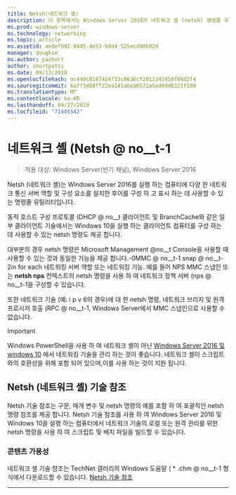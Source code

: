 ```yaml
---
title: Netsh(네트워크 셸)
description: 이 항목에서는 Windows Server 2016의 네트워크 셸 (netsh) 명령줄 유틸리티에 대 한 개요를 제공 합니다.
ms.prod: windows-server
ms.technology: networking
ms.topic: article
ms.assetid: aedef092-8445-4e53-b9d4-525ecd98b02d
manager: dougkim
ms.author: pashort
author: shortpatti
ms.date: 09/13/2018
ms.openlocfilehash: ac440c8187424733c0636cf2013342458f08d2f4
ms.sourcegitcommit: 6aff3d88ff22ea141a6ea6572a5ad8dd6321f199
ms.translationtype: MT
ms.contentlocale: ko-KR
ms.lasthandoff: 09/27/2019
ms.locfileid: "71405542"
---
```

# <a name="network-shell-netsh"></a>네트워크 셸 \(Netsh @ no__t-1

>적용 대상: Windows Server(반기 채널), Windows Server 2016

Netsh (네트워크 셸)는 Windows Server 2016를 실행 하는 컴퓨터에 다양 한 네트워크 통신 서버 역할 및 구성 요소를 설치한 후이를 구성 하 고 표시 하는 데 사용할 수 있는 명령줄 유틸리티입니다.

동적 호스트 구성 프로토콜 \(DHCP @ no__t 클라이언트 및 BranchCache와 같은 일부 클라이언트 기술에서는 Windows 10을 실행 하는 클라이언트 컴퓨터를 구성 하는 데 사용할 수 있는 netsh 명령도 제공 합니다.

대부분의 경우 netsh 명령은 Microsoft Management @no__t Console을 사용할 때 사용할 수 있는 것과 동일한 기능을 제공 합니다.-0MMC @ no__t-1 snap @ no__t-2in for each 네트워킹 서버 역할 또는 네트워킹 기능. 예를 들어 NPS MMC 스냅인 또는 **netsh nps** 컨텍스트의 netsh 명령을 사용 하 여 네트워크 정책 서버 \(nps @ no__t-1을 구성할 수 있습니다.

또한 네트워크 기술 (예: i p v 6의 경우)에 대 한 netsh 명령, 네트워크 브리지 및 원격 프로시저 호출 \(RPC @ no__t-1, Windows Server에서 MMC 스냅인으로 사용할 수 없습니다.

>[!IMPORTANT]
>Windows PowerShell을 사용 하 여 네트워크 셸이 아닌 [Windows Server 2016 및 windows 10](https://technet.microsoft.com/library/mt156917.aspx) 에서 네트워킹 기술을 관리 하는 것이 좋습니다. 네트워크 셸이 스크립트와의 호환성을 위해 포함 되어 있으며,이를 사용 하는 것이 지원 됩니다.

## <a name="network-shell-netsh-technical-reference"></a>Netsh (네트워크 셸) 기술 참조

Netsh 기술 참조는 구문, 매개 변수 및 netsh 명령의 예를 포함 하 여 포괄적인 netsh 명령 참조를 제공 합니다. Netsh 기술 참조를 사용 하 여 Windows Server 2016 및 Windows 10을 실행 하는 컴퓨터에서 네트워크 기술의 로컬 또는 원격 관리를 위한 netsh 명령을 사용 하 여 스크립트 및 배치 파일을 빌드할 수 있습니다.  
  
### <a name="content-availability"></a>콘텐츠 가용성  
  
네트워크 셸 기술 참조는 TechNet 갤러리의 Windows 도움말 \( * .chm @ no__t-1 형식에서 다운로드할 수 있습니다. [Netsh 기술 참조](https://gallery.technet.microsoft.com/Netsh-Technical-Reference-c46523dc)  
  
---
